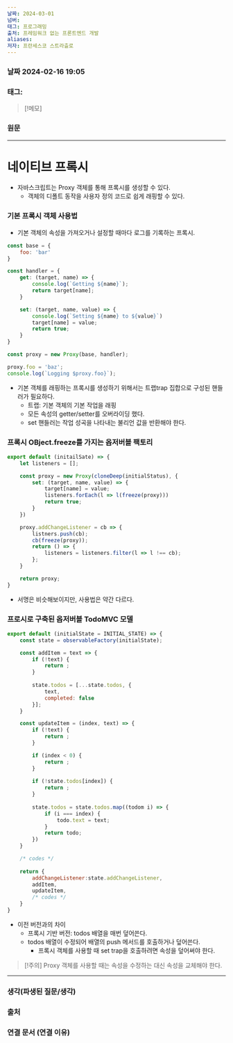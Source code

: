 ```yaml
---
날짜: 2024-03-01
넘버: 
태그: 프로그래밍
출처: 프레임워크 없는 프론트엔드 개발
aliases: 
저자: 프란세스코 스트라츨로
---
```

### 날짜  2024-02-16 19:05

### 태그:

>[!메모]
>

### 원문
---
# 네이티브 프록시
- 자바스크립트는 Proxy 객체를 통해 프록시를 생성할 수 있다.
	- 객체의 디폴트 동작을 사용자 정의 코드로 쉽게 래핑할 수 있다.
### 기본 프록시 객체 사용법
- 기본 객체의 속성을 가져오거나 설정할 때마다 로그를 기록하는 프록시.
```js
const base = {
	foo: 'bar'
}

const handler = {
	get: (target, name) => {
		console.log(`Getting ${name}`);
		return target[name];
	}

	set: (target, name, value) => {
		console.log(`Setting ${name} to ${value}`)
		target[name] = value;
		return true;
	}
}

const proxy = new Proxy(base, handler);

proxy.foo = 'baz';
console.log(`Logging $proxy.foo}`);
```
- 기본 객체를 래핑하는 프록시를 생성하기 위해서는 트랩trap 집합으로 구성된 핸들러가 필요하다.
	- 트랩: 기본 객체의 기본 작업을 래핑
	- 모든 속성의 getter/setter를 오버라이딩 했다.
	- set 핸들러는 작업 성곡을 나타내는 불리언 값을 반환해야 한다.
### 프록시 OBject.freeze를 가지는 옵저버블 팩토리
```js
export default (initailSate) => {
	let listeners = [];

	const proxy = new Proxy(cloneDeep(initialStatus), {
		set: (target, name, value) => {
			target[name] = value;
			listeners.forEach(l => l(freeze(proxy)))
			return true;
		}
	})

	proxy.addChangeListener = cb => {
		listners.push(cb);
		cb(freeze(proxy));
		return () => {
			listeners = listeners.filter(l => l !== cb);
		};
	}

	return proxy;
}
```
- 서명은 비슷해보이지만, 사용법은 약간 다르다.
### 프로시로 구축된 옵저버블 TodoMVC 모델
```js
export default (initialState = INITIAL_STATE) => {
	const state = observableFactory(initialState);

	const addItem = text => {
		if (!text) {
			return ;
		}
		
		state.todos = [...state.todos, {
			text,
			completed: false
		}];
	}

	const updateItem = (index, text) => {
		if (!text) {
			return ;
		}

		if (index < 0) {
			return ;
		}
		
		if (!state.todos[index]) {
			return ;
		}
		
		state.todos = state.todos.map((todom i) => {
			if (i === index) {
				todo.text = text;
			}
			return todo;
		})
	}

	/* codes */
	
	return {
		addChangeListener:state.addChangeListener,
		addItem,
		updateItem,
		/* codes */
	}
}
```
- 이전 버전과의 차이
	- 프록시 기반 버전: todos 배열을 매번 덮어쓴다.
	- todos 배열이 수정되어 배열의 push 메서드를 호출하거나 덮어쓴다.
		- 프록시 객체를 사용할 때 set trap을 호출하려면 속성을 덮어써야 한다.
> [!주의]
> Proxy 객체를 사용할 때는 속성을 수정하는 대신 속성을 교체해야 한다.

---
### 생각(파생된 질문/생각)

### 출처

### 연결 문서 (연결 이유)
